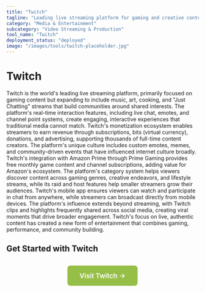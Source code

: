 ```yaml
---
title: "Twitch"
tagline: "Leading live streaming platform for gaming and creative content"
category: "Media & Entertainment"
subcategory: "Video Streaming & Production"
tool_name: "Twitch"
deployment_status: "deployed"
image: "/images/tools/twitch-placeholder.jpg"
---
```


# Twitch

Twitch is the world's leading live streaming platform, primarily focused on gaming content but expanding to include music, art, cooking, and "Just Chatting" streams that build communities around shared interests. The platform's real-time interaction features, including live chat, emotes, and channel point systems, create engaging, interactive experiences that traditional media cannot match. Twitch's monetization ecosystem enables streamers to earn revenue through subscriptions, bits (virtual currency), donations, and advertising, supporting thousands of full-time content creators. The platform's unique culture includes custom emotes, memes, and community-driven events that have influenced internet culture broadly. Twitch's integration with Amazon Prime through Prime Gaming provides free monthly game content and channel subscriptions, adding value for Amazon's ecosystem. The platform's category system helps viewers discover content across gaming genres, creative endeavors, and lifestyle streams, while its raid and host features help smaller streamers grow their audiences. Twitch's mobile app ensures viewers can watch and participate in chat from anywhere, while streamers can broadcast directly from mobile devices. The platform's influence extends beyond streaming, with Twitch clips and highlights frequently shared across social media, creating viral moments that drive broader engagement. Twitch's focus on live, authentic content has created a new form of entertainment that combines gaming, performance, and community building.

## Get Started with Twitch

<div style="text-align: center; margin: 2rem 0;">
  <a href="https://www.twitch.tv" target="_blank" rel="noopener noreferrer" style="display: inline-block; background: #96BF47; color: white; padding: 1rem 2rem; text-decoration: none; border-radius: 8px; font-weight: 600; font-size: 1.1rem;">Visit Twitch →</a>
</div>
